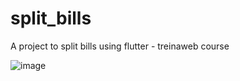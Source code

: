 # split_bills
A project to split bills using flutter - treinaweb course 

![image](https://user-images.githubusercontent.com/9489296/138871853-884cdc55-d1be-4e59-800f-5a7ecabafc84.png)

